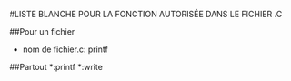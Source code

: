 #LISTE BLANCHE POUR LA FONCTION AUTORISÉE DANS LE FICHIER .C

##Pour un fichier

* nom de fichier.c: 
	printf

##Partout
*:printf
*:write
